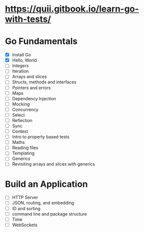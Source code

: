 # https://quii.gitbook.io/learn-go-with-tests/

# Go Fundamentals

- [x] Install Go
- [x] Hello, World
- [ ] Integers
- [ ] Iteration
- [ ] Arrays and slices
- [ ] Structs, methods and interfaces
- [ ] Pointers and errors
- [ ] Maps
- [ ] Dependency Injection
- [ ] Mocking
- [ ] Concurrency
- [ ] Select
- [ ] Reflection
- [ ] Sync
- [ ] Context
- [ ] Intro to property based tests
- [ ] Maths
- [ ] Reading files
- [ ] Templating
- [ ] Generics
- [ ] Revisiting arrays and slices with generics

# Build an Application

- [ ] HTTP Server
- [ ] JSON, routing, and embedding
- [ ] ID and sorting
- [ ] command line and package structure
- [ ] Time
- [ ] WebSockets
